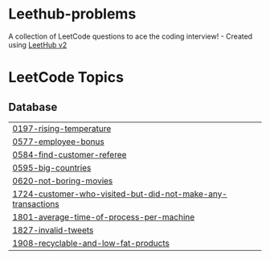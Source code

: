 # Leethub-problems
A collection of LeetCode questions to ace the coding interview! - Created using [LeetHub v2](https://github.com/arunbhardwaj/LeetHub-2.0)

<!---LeetCode Topics Start-->
# LeetCode Topics
## Database
|  |
| ------- |
| [0197-rising-temperature](https://github.com/Lud3nX/Leethub-problems/tree/master/0197-rising-temperature) |
| [0577-employee-bonus](https://github.com/Lud3nX/Leethub-problems/tree/master/0577-employee-bonus) |
| [0584-find-customer-referee](https://github.com/Lud3nX/Leethub-problems/tree/master/0584-find-customer-referee) |
| [0595-big-countries](https://github.com/Lud3nX/Leethub-problems/tree/master/0595-big-countries) |
| [0620-not-boring-movies](https://github.com/Lud3nX/Leethub-problems/tree/master/0620-not-boring-movies) |
| [1724-customer-who-visited-but-did-not-make-any-transactions](https://github.com/Lud3nX/Leethub-problems/tree/master/1724-customer-who-visited-but-did-not-make-any-transactions) |
| [1801-average-time-of-process-per-machine](https://github.com/Lud3nX/Leethub-problems/tree/master/1801-average-time-of-process-per-machine) |
| [1827-invalid-tweets](https://github.com/Lud3nX/Leethub-problems/tree/master/1827-invalid-tweets) |
| [1908-recyclable-and-low-fat-products](https://github.com/Lud3nX/Leethub-problems/tree/master/1908-recyclable-and-low-fat-products) |
<!---LeetCode Topics End-->